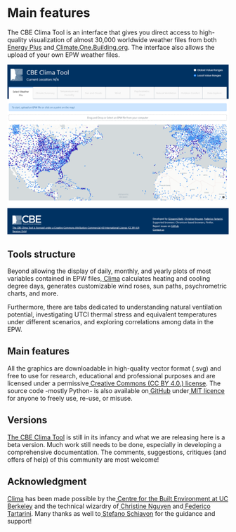 # Main features

The CBE Clima Tool is an interface that gives you direct access to high-quality visualization of almost 30,000 worldwide weather files from both[ Energy Plus](https://energyplus.net/weather) and[ Climate.One.Building.org](http://climate.onebuilding.org/). The interface also allows the upload of your own EPW weather files.

![CBE Clima home page](.gitbook/assets/clima-home.png)

## Tools structure

Beyond allowing the display of daily, monthly, and yearly plots of most variables contained in EPW files,[ Clima](https://clima.cbe.berkeley.edu/) calculates heating and cooling degree days, generates customizable wind roses, sun paths, psychrometric charts, and more.

Furthermore, there are tabs dedicated to understanding natural ventilation potential, investigating UTCI thermal stress and equivalent temperatures under different scenarios, and exploring correlations among data in the EPW.

## Main features

All the graphics are downloadable in high-quality vector format \(.svg\) and free to use for research, educational and professional purposes and are licensed under a permissive[ Creative Commons \(CC BY 4.0.\) license](https://creativecommons.org/licenses/by/4.0/). The source code -mostly Python- is also available on[ GitHub](https://github.com/CenterForTheBuiltEnvironment/clima) under[ MIT licence](https://github.com/CenterForTheBuiltEnvironment/clima/blob/main/LICENSE) for anyone to freely use, re-use, or misuse.

## Versions

[The CBE Clima Tool](https://clima.cbe.berkeley.edu/) is still in its infancy and what we are releasing here is a beta version. Much work still needs to be done, especially in developing a comprehensive documentation. The comments, suggestions, critiques \(and offers of help\) of this community are most welcome!

## Acknowledgment

[Clima](https://clima.cbe.berkeley.edu/) has been made possible by the[ Centre for the Built Environment at UC Berkeley](https://cbe.berkeley.edu/) and the technical wizardry of[ Christine Nguyen](https://chrlng.github.io/) and[ Federico Tartarini](https://www.linkedin.com/in/federico-tartarini-3991995b/). Many thanks as well to[ Stefano Schiavon](https://ced.berkeley.edu/ced/faculty-staff/stefano-schiavon) for the guidance and support!

